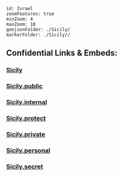 
```leaflet
id: Israel
zoomFeatures: true 
minZoom: 4 
maxZoom: 18
geojsonFolder: ./Sicily/
markerFolder: ./Sicily//
```


## Confidential Links & Embeds: 

### [Sicily](/_Standards/Earth/Continent/Europe/Europe~South/Italy/regions~Italy/Sicily.md) 

### [Sicily.public](/_public/Earth/Continent/Europe/Europe~South/Italy/regions~Italy/Sicily.public.md) 

### [Sicily.internal](/_internal/Earth/Continent/Europe/Europe~South/Italy/regions~Italy/Sicily.internal.md) 

### [Sicily.protect](/_protect/Earth/Continent/Europe/Europe~South/Italy/regions~Italy/Sicily.protect.md) 

### [Sicily.private](/_private/Earth/Continent/Europe/Europe~South/Italy/regions~Italy/Sicily.private.md) 

### [Sicily.personal](/_personal/Earth/Continent/Europe/Europe~South/Italy/regions~Italy/Sicily.personal.md) 

### [Sicily.secret](/_secret/Earth/Continent/Europe/Europe~South/Italy/regions~Italy/Sicily.secret.md)


